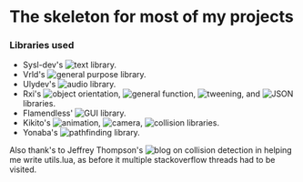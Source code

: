 # The skeleton for most of my projects
### Libraries used

* Sysl-dev's ![text](https://github.com/sysl-dev/SYSL-Text/) library.</br>
* Vrld's ![general purpose](https://github.com/vrld/hump) library.</br>
* Ulydev's ![audio](https://github.com/Ulydev/wave) library.</br>
* Rxi's ![object orientation](https://github.com/rxi/classic/), ![general function](https://github.com/rxi/lume/), ![tweening](https://github.com/rxi/flux), and ![JSON](https://github.com/rxi/json.lua) libraries.</br>
* Flamendless' ![GUI](https://github.com/flamendless/Slab) library.</br>
* Kikito's ![animation](https://github.com/kikito/anim8), ![camera](https://github.com/kikito/gamera), ![collision](https://github.com/kikito/bump.lua) libraries.</br>
* Yonaba's ![pathfinding](https://github.com/Yonaba/Jumper) library.</br>

Also thank's to Jeffrey Thompson's ![blog](https://www.jeffreythompson.org/collision-detection/) on collision detection in helping me write utils.lua, as before it multiple stackoverflow threads had to be visited.</br>


